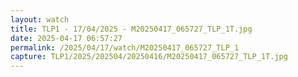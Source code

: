 ```yaml
---
layout: watch
title: TLP1 - 17/04/2025 - M20250417_065727_TLP_1T.jpg
date: 2025-04-17 06:57:27
permalink: /2025/04/17/watch/M20250417_065727_TLP_1
capture: TLP1/2025/202504/20250416/M20250417_065727_TLP_1T.jpg
---
```

